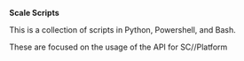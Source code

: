 **Scale Scripts**

This is a collection of scripts in Python, Powershell, and Bash. 

These are focused on the usage of the API for SC//Platform 
